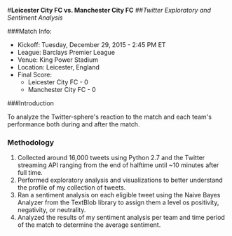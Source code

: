 #**Leicester City FC vs. Manchester City FC**
##*Twitter Exploratory and Sentiment Analysis*

###Match Info:
- Kickoff: Tuesday, December 29, 2015 - 2:45 PM ET
- League: Barclays Premier League
- Venue: King Power Stadium
- Location: Leicester, England
- Final Score: 
    - Leicester City FC - 0
    - Manchester City FC - 0

###Introduction

To analyze the Twitter-sphere's reaction to the match and each team's performance both during and after the match.


### Methodology

1. Collected around 16,000 tweets using Python 2.7 and the Twitter streaming API ranging from the end of halftime until ~10 minutes after full time.
2. Performed exploratory analysis and visualizations to better understand the profile of my collection of tweets.
3. Ran a sentiment analysis on each eligible tweet using the Naive Bayes Analyzer from the TextBlob library to assign them a level os positivity, negativity, or neutrality.
4. Analyzed the results of my sentiment analysis per team and time period of the match to determine the average sentiment.